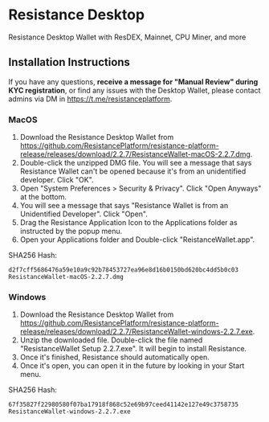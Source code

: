 # Resistance Desktop 
Resistance Desktop Wallet with ResDEX, Mainnet, CPU Miner, and more

## Installation Instructions

If you have any questions, **receive a message for "Manual Review" during KYC registration**, or find any issues with the Desktop Wallet, please contact admins via DM in https://t.me/resistanceplatform.

### MacOS

1. Download the Resistance Desktop Wallet from https://github.com/ResistancePlatform/resistance-platform-release/releases/download/2.2.7/ResistanceWallet-macOS-2.2.7.dmg. 
2. Double-click the unzipped DMG file. You will see a message that says Resistance Wallet can't be opened because it's from an unidentified developer. Click "OK".
3. Open "System Preferences > Security & Privacy". Click "Open Anyways" at the bottom.
4. You will see a message that says "Resistance Wallet is from an Unidentified Developer". Click "Open".
5. Drag the Resistance Application Icon to the Applications folder as instructed by the popup menu.
6. Open your Applications folder and Double-click "ReistanceWallet.app".

SHA256 Hash:

```
d2f7cff5686476a59e10a9c92b78453727ea96e8d16b0150bd620bc4dd5b0c03  ResistanceWallet-macOS-2.2.7.dmg
```

### Windows

1. Download the Resistance Desktop Wallet from https://github.com/ResistancePlatform/resistance-platform-release/releases/download/2.2.7/ResistanceWallet-windows-2.2.7.exe.
2. Unzip the downloaded file. Double-click the file named "ResistanceWallet Setup 2.2.7.exe". It will begin to install Resistance.
3. Once it's finished, Resistance should automatically open.
4. Once it's open, you can open it in the future by looking in your Start menu.

SHA256 Hash:

```
67f35827f22980580f07ba17918f868c52e69b97ceed41142e127e49c3758735  ResistanceWallet-windows-2.2.7.exe
```


